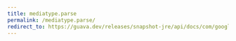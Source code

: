 ```yaml
---
title: mediatype.parse
permalink: /mediatype.parse/
redirect_to: https://guava.dev/releases/snapshot-jre/api/docs/com/google/common/net/MediaType.html#parse-java.lang.String-
---
```

